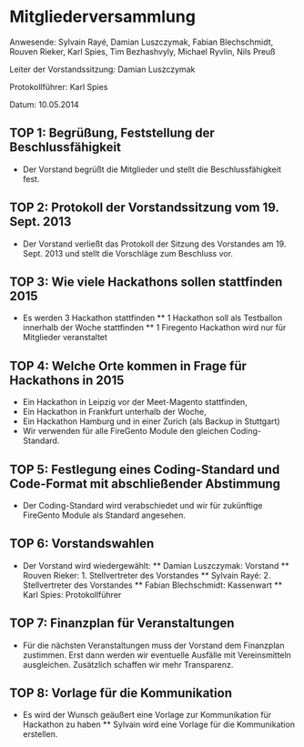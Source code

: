 ﻿Mitgliederversammlung
=====================

Anwesende: Sylvain Rayé, Damian Luszczymak, Fabian Blechschmidt, Rouven Rieker, Karl Spies, Tim Bezhashvyly, Michael Ryvlin, Nils Preuß

Leiter der Vorstandssitzung: Damian Luszczymak

Protokollführer: Karl Spies

Datum: 10.05.2014

TOP 1: Begrüßung, Feststellung der Beschlussfähigkeit
--------------------------
* Der Vorstand begrüßt die Mitglieder und stellt die Beschlussfähigkeit fest.

TOP 2: Protokoll der Vorstandssitzung vom 19. Sept. 2013
--------------------------------------------------------
* Der Vorstand verließt das Protokoll der Sitzung des Vorstandes am 19. Sept. 2013 und stellt die Vorschläge zum Beschluss vor.

TOP 3: Wie viele Hackathons sollen stattfinden 2015
---------------------------------------------------
* Es werden 3 Hackathon stattfinden
** 1 Hackathon soll als Testballon innerhalb der Woche stattfinden
** 1 Firegento Hackathon wird nur für Mitglieder veranstaltet

TOP 4:  Welche Orte kommen in Frage für Hackathons in 2015
----------------------------------------------------------
* Ein Hackathon in Leipzig vor der Meet-Magento stattfinden, 
* Ein Hackathon in Frankfurt unterhalb der Woche, 
* Ein Hackathon Hamburg und in einer Zurich (als Backup in Stuttgart)
* Wir verwenden für alle FireGento Module den gleichen Coding-Standard.

TOP 5: Festlegung eines Coding-Standard und Code-Format mit abschließender Abstimmung
-------------------------------------------------------------------------------------
* Der Coding-Standard wird verabschiedet und wir für zukünftige FireGento Module als Standard angesehen.

TOP 6: Vorstandswahlen
----------------------
* Der Vorstand wird wiedergewählt:
** Damian Luszczymak: Vorstand
** Rouven Rieker: 1. Stellvertreter des Vorstandes
** Sylvain Rayé: 2. Stellvertreter des Vorstandes
** Fabian Blechschmidt: Kassenwart
** Karl Spies: Protokollführer

TOP 7: Finanzplan für Veranstaltungen
-------------------------------------
* Für die nächsten Veranstaltungen muss der Vorstand dem Finanzplan zustimmen. Erst dann werden wir eventuelle Ausfälle mit Vereinsmitteln ausgleichen. Zusätzlich schaffen wir mehr Transparenz.

TOP 8: Vorlage für die Kommunikation
------------------------------------
* Es wird der Wunsch geäußert eine Vorlage zur Kommunikation für Hackathon zu haben
** Sylvain wird eine Vorlage für die Kommunikation erstellen.